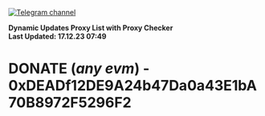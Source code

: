 [![Telegram channel](https://img.shields.io/endpoint?url=https://runkit.io/damiankrawczyk/telegram-badge/branches/master?url=https://t.me/n4z4v0d)](https://t.me/n4z4v0d) 

**Dynamic Updates Proxy List with Proxy Checker**  
**Last Updated: 17.12.23 07:49**

# DONATE (_any evm_) - 0xDEADf12DE9A24b47Da0a43E1bA70B8972F5296F2
